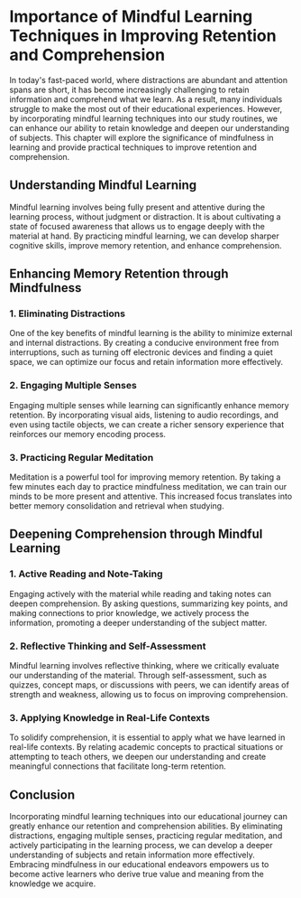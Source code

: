 Importance of Mindful Learning Techniques in Improving Retention and Comprehension
===========================================================================================



In today's fast-paced world, where distractions are abundant and attention spans are short, it has become increasingly challenging to retain information and comprehend what we learn. As a result, many individuals struggle to make the most out of their educational experiences. However, by incorporating mindful learning techniques into our study routines, we can enhance our ability to retain knowledge and deepen our understanding of subjects. This chapter will explore the significance of mindfulness in learning and provide practical techniques to improve retention and comprehension.

Understanding Mindful Learning
------------------------------

Mindful learning involves being fully present and attentive during the learning process, without judgment or distraction. It is about cultivating a state of focused awareness that allows us to engage deeply with the material at hand. By practicing mindful learning, we can develop sharper cognitive skills, improve memory retention, and enhance comprehension.

Enhancing Memory Retention through Mindfulness
----------------------------------------------

### 1. Eliminating Distractions

One of the key benefits of mindful learning is the ability to minimize external and internal distractions. By creating a conducive environment free from interruptions, such as turning off electronic devices and finding a quiet space, we can optimize our focus and retain information more effectively.

### 2. Engaging Multiple Senses

Engaging multiple senses while learning can significantly enhance memory retention. By incorporating visual aids, listening to audio recordings, and even using tactile objects, we can create a richer sensory experience that reinforces our memory encoding process.

### 3. Practicing Regular Meditation

Meditation is a powerful tool for improving memory retention. By taking a few minutes each day to practice mindfulness meditation, we can train our minds to be more present and attentive. This increased focus translates into better memory consolidation and retrieval when studying.

Deepening Comprehension through Mindful Learning
------------------------------------------------

### 1. Active Reading and Note-Taking

Engaging actively with the material while reading and taking notes can deepen comprehension. By asking questions, summarizing key points, and making connections to prior knowledge, we actively process the information, promoting a deeper understanding of the subject matter.

### 2. Reflective Thinking and Self-Assessment

Mindful learning involves reflective thinking, where we critically evaluate our understanding of the material. Through self-assessment, such as quizzes, concept maps, or discussions with peers, we can identify areas of strength and weakness, allowing us to focus on improving comprehension.

### 3. Applying Knowledge in Real-Life Contexts

To solidify comprehension, it is essential to apply what we have learned in real-life contexts. By relating academic concepts to practical situations or attempting to teach others, we deepen our understanding and create meaningful connections that facilitate long-term retention.

Conclusion
----------

Incorporating mindful learning techniques into our educational journey can greatly enhance our retention and comprehension abilities. By eliminating distractions, engaging multiple senses, practicing regular meditation, and actively participating in the learning process, we can develop a deeper understanding of subjects and retain information more effectively. Embracing mindfulness in our educational endeavors empowers us to become active learners who derive true value and meaning from the knowledge we acquire.
